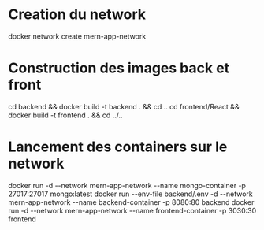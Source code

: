 # Creation du network
docker network create mern-app-network

# Construction des images back et front
cd backend && docker build -t backend . && cd ..
cd frontend/React && docker build -t frontend . && cd ../..

# Lancement des containers sur le network
docker run -d --network mern-app-network --name mongo-container -p 27017:27017 mongo:latest
docker run --env-file backend/.env -d --network mern-app-network --name backend-container -p 8080:80 backend
docker run -d --network mern-app-network --name frontend-container -p 3030:30 frontend
